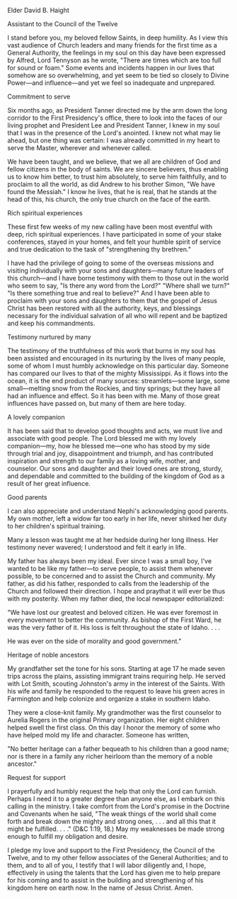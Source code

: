 Elder David B. Haight

Assistant to the Council of the Twelve

I stand before you, my beloved fellow Saints, in deep humility. As I view this vast audience of Church leaders and many friends for the first time as a General Authority, the feelings in my soul on this day have been expressed by Alfred, Lord Tennyson as he wrote, "There are times which are too full for sound or foam." Some events and incidents happen in our lives that somehow are so overwhelming, and yet seem to be tied so closely to Divine Power—and influence—and yet we feel so inadequate and unprepared.

Commitment to serve

Six months ago, as President Tanner directed me by the arm down the long corridor to the First Presidency's office, there to look into the faces of our living prophet and President Lee and President Tanner, I knew in my soul that I was in the presence of the Lord's anointed. I knew not what may lie ahead, but one thing was certain: I was already committed in my heart to serve the Master, wherever and whenever called.

We have been taught, and we believe, that we all are children of God and fellow citizens in the body of saints. We are sincere believers, thus enabling us to know him better, to trust him absolutely, to serve him faithfully, and to proclaim to all the world, as did Andrew to his brother Simon, "We have found the Messiah." I know he lives, that he is real, that he stands at the head of this, his church, the only true church on the face of the earth.

Rich spiritual experiences

These first few weeks of my new calling have been most eventful with deep, rich spiritual experiences. I have participated in some of your stake conferences, stayed in your homes, and felt your humble spirit of service and true dedication to the task of "strengthening thy brethren."

I have had the privilege of going to some of the overseas missions and visiting individually with your sons and daughters—many future leaders of this church—and I have borne testimony with them to those out in the world who seem to say, "Is there any word from the Lord?" "Where shall we turn?" "Is there something true and real to believe?" And I have been able to proclaim with your sons and daughters to them that the gospel of Jesus Christ has been restored with all the authority, keys, and blessings necessary for the individual salvation of all who will repent and be baptized and keep his commandments.

Testimony nurtured by many

The testimony of the truthfulness of this work that burns in my soul has been assisted and encouraged in its nurturing by the lives of many people, some of whom I must humbly acknowledge on this particular day. Someone has compared our lives to that of the mighty Mississippi. As it flows into the ocean, it is the end product of many sources: streamlets—some large, some small—melting snow from the Rockies, and tiny springs; but they have all had an influence and effect. So it has been with me. Many of those great influences have passed on, but many of them are here today.

A lovely companion

It has been said that to develop good thoughts and acts, we must live and associate with good people. The Lord blessed me with my lovely companion—my, how he blessed me—one who has stood by my side through trial and joy, disappointment and triumph, and has contributed inspiration and strength to our family as a loving wife, mother, and counselor. Our sons and daughter and their loved ones are strong, sturdy, and dependable and committed to the building of the kingdom of God as a result of her great influence.

Good parents

I can also appreciate and understand Nephi's acknowledging good parents. My own mother, left a widow far too early in her life, never shirked her duty to her children's spiritual training.

Many a lesson was taught me at her hedside during her long illness. Her testimony never wavered; I understood and felt it early in life.

My father has always been my ideal. Ever since I was a small boy, I've wanted to be like my father—to serve people, to assist them whenever possible, to be concerned and to assist the Church and community. My father, as did his father, responded to calls from the leadership of the Church and followed their direction. I hope and praythat it will ever be thus with my posterity. When my father died, the local newspaper editorialized:

"We have lost our greatest and beloved citizen. He was ever foremost in every movement to better the community. As bishop of the First Ward, he was the very father of it. His loss is felt throughout the state of Idaho. . . .

He was ever on the side of morality and good government."

Heritage of noble ancestors

My grandfather set the tone for his sons. Starting at age 17 he made seven trips across the plains, assisting immigrant trains requiring help. He served with Lot Smith, scouting Johnston's army in the interest of the Saints. With his wife and family he responded to the request to leave his green acres in Farmington and help colonize and organize a stake in southern Idaho.

They were a close-knit family. My grandmother was the first counselor to Aurelia Rogers in the original Primary organization. Her eight children helped swell the first class. On this day I honor the memory of some who have helped mold my life and character. Someone has written,

"No better heritage can a father bequeath to his children than a good name; nor is there in a family any richer heirloom than the memory of a noble ancestor."

Request for support

I prayerfully and humbly request the help that only the Lord can furnish. Perhaps I need it to a greater degree than anyone else, as I embark on this calling in the ministry. I take comfort from the Lord's promise in the Doctrine and Covenants when he said, "The weak things of the world shall come forth and break down the mighty and strong ones, . . . and all this that it might be fulfilled. . . ." (D&C 1:19, 18.) May my weaknesses be made strong enough to fulfill my obligation and desire.

I pledge my love and support to the First Presidency, the Council of the Twelve, and to my other fellow associates of the General Authorities; and to them, and to all of you, I testify that I will labor diligently and, I hope, effectively in using the talents that the Lord has given me to help prepare for his coming and to assist in the building and strengthening of his kingdom here on earth now. In the name of Jesus Christ. Amen.


